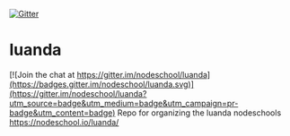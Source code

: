 [![Gitter](https://badges.gitter.im/nodeschool/luanda.svg)](https://gitter.im/nodeschool/luanda?utm_source=badge&utm_medium=badge&utm_campaign=pr-badge)
# luanda

[![Join the chat at https://gitter.im/nodeschool/luanda](https://badges.gitter.im/nodeschool/luanda.svg)](https://gitter.im/nodeschool/luanda?utm_source=badge&utm_medium=badge&utm_campaign=pr-badge&utm_content=badge)
Repo for organizing the luanda nodeschools https://nodeschool.io/luanda/
